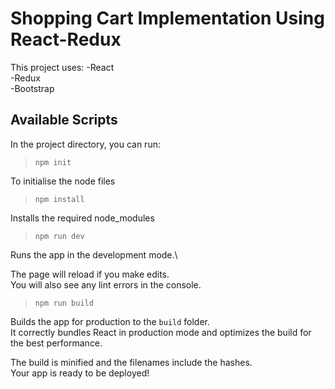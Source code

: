 # Shopping Cart Implementation Using React-Redux

This project uses:
-React   
-Redux   
-Bootstrap
## Available Scripts

In the project directory, you can run:
>`npm init`  

To initialise the node files


>`npm install`  

Installs the required node_modules  


>`npm run dev`

Runs the app in the development mode.\


The page will reload if you make edits.\
You will also see any lint errors in the console.



>`npm run build`

Builds the app for production to the `build` folder.\
It correctly bundles React in production mode and optimizes the build for the best performance.

The build is minified and the filenames include the hashes.\
Your app is ready to be deployed!
